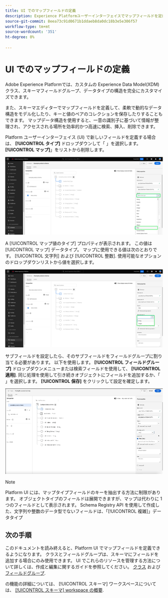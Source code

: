 ```yaml
---
title: UI でのマップフィールドの定義
description: Experience Platformユーザーインターフェイスでマップフィールドを定義する方法を説明します。
source-git-commit: 8eea73c91d0671b1ddaeb8da0dc18b3e5e306f57
workflow-type: tm+mt
source-wordcount: '351'
ht-degree: 0%

---
```


# UI でのマップフィールドの定義

Adobe Experience Platformでは、カスタムの Experience Data Model(XDM) クラス、スキーマフィールドグループ、データタイプの構造を完全にカスタマイズできます。

また、スキーマエディターでマップフィールドを定義して、柔軟で動的なデータ構造をモデル化したり、キーと値のペアのコレクションを保存したりすることもできます。 マップデータ構造を使用すると、一意の識別子に基づいて情報が整理され、アクセスされる場所を効率的かつ高速に検索、挿入、削除できます。

Platform ユーザーインターフェイス (UI) で新しいフィールドを定義する場合は、 **[!UICONTROL タイプ]** ドロップダウンして「 」を選択します。**[!UICONTROL マップ]**」をリストから削除します。

![「タイプ」ドロップダウンと「マップ」値がハイライト表示されたスキーマエディター。](../../images/ui/fields/special/map.png)

A [!UICONTROL マップ値のタイプ] プロパティが表示されます。 この値は [!UICONTROL マップ] データタイプ。 マップに使用できる値は次のとおりです。 [!UICONTROL 文字列] および [!UICONTROL 整数]. 使用可能なオプションのドロップダウンリストから値を選択します。

![スキーマエディターと [!UICONTROL マップ値のタイプ] ドロップダウンがハイライトされました。](../../images/ui/fields/special/map-value-type.png)

サブフィールドを設定したら、そのサブフィールドをフィールドグループに割り当てる必要があります。 以下を使用します。 **[!UICONTROL フィールドグループ]** ドロップダウンメニューまたは検索フィールドを使用して、 **[!UICONTROL 適用]**. 同じ処理を使用して引き続きオブジェクトにフィールドを追加するか、「 」を選択します。 **[!UICONTROL 保存]** をクリックして設定を確定します。

![適用されるフィールドグループの選択と設定の記録。](../../images/ui/fields/special/assign-to-field-group.gif)

>[!NOTE]
>
>Platform UI には、マップタイプフィールドのキーを抽出する方法に制限があります。 オブジェクトタイプのフィールドは展開できますが、マップは代わりに 1 つのフィールドとして表示されます。 Schema Registry API を使用して作成した、文字列や整数のデータ型でないフィールドは、「[!UICONTROL 複雑]」データタイプ

## 次の手順

このドキュメントを読み終えると、Platform UI でマップフィールドを定義できるようになります。 クラスとフィールドグループは、スキーマにフィールドを追加する場合にのみ使用できます。 UI でこれらのリソースを管理する方法について詳しくは、作成と編集に関するガイドを参照してください。 [クラス](../resources/classes.md) および [フィールドグループ](../resources/field-groups.md).

の機能の詳細については、 [!UICONTROL スキーマ] ワークスペースについては、 [[!UICONTROL スキーマ] workspace の概要](../overview.md).
